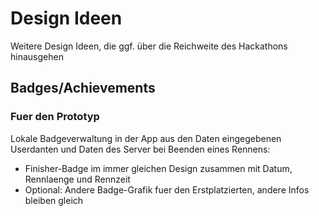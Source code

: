 # Design Ideen
Weitere Design Ideen, die ggf. über die Reichweite des Hackathons hinausgehen

## Badges/Achievements
### Fuer den Prototyp
Lokale Badgeverwaltung in der App aus den Daten eingegebenen Userdanten und Daten des Server bei Beenden eines Rennens:
* Finisher-Badge im immer gleichen Design zusammen mit Datum, Rennlaenge und Rennzeit
* Optional: Andere Badge-Grafik fuer den Erstplatzierten, andere Infos bleiben gleich
